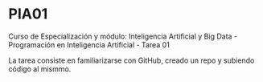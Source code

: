 # PIA01
Curso de Especialización y módulo: Inteligencia Artificial y Big Data - Programación en Inteligencia Artificial - Tarea 01

La tarea consiste en familiarizarse con GitHub, creado un repo y subiendo código al mismmo.
